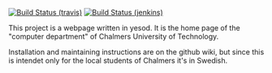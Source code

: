 [![Build Status (travis)](https://secure.travis-ci.org/dtekcth/DtekPortalen.png)](http://travis-ci.org/dtekcth/DtekPortalen)
[![Build Status (jenkins)](http://dtek.se:8080/job/DtekPortalen/badge/icon)](http://dtek.se:8080/job/DtekPortalen/)

This project is a webpage written in yesod. It is the home page of
the "computer department" of Chalmers University of Technology.

Installation and maintaining instructions are on the github wiki,
but since this is intendet only for the local students of Chalmers
it's in Swedish.
